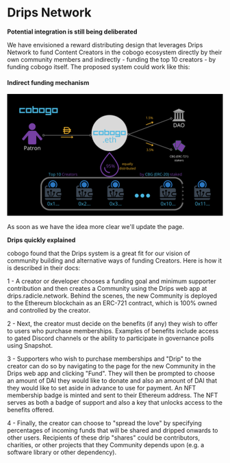 # Drips Network

**Potential integration is still being deliberated**

We have envisioned a reward distributing design that leverages Drips Network to fund Content Creators in the cobogo ecosystem directly by their own community members and indirectly - funding the top 10 creators - by funding cobogo itself. The proposed system could work like this:

#### Indirect funding mechanism

![](<../../.gitbook/assets/Quest sytem (6).png>)

As soon as we have the idea more clear we'll update the page.

**Drips quickly explained**

cobogo found that the Drips system is a great fit for our vision of community building and alternative ways of funding Creators. Here is how it is described in their docs:

1 - A creator or developer chooses a funding goal and minimum supporter contribution and then creates a Community using the Drips web app at drips.radicle.network. Behind the scenes, the new Community is deployed to the Ethereum blockchain as an ERC-721 contract, which is 100% owned and controlled by the creator.

2 - Next, the creator must decide on the benefits (if any) they wish to offer to users who purchase memberships. Examples of benefits include access to gated Discord channels or the ability to participate in governance polls using Snapshot.

3 - Supporters who wish to purchase memberships and "Drip" to the creator can do so by navigating to the page for the new Community in the Drips web app and clicking "Fund". They will then be prompted to choose an amount of DAI they would like to donate and also an amount of DAI that they would like to set aside in advance to use for payment. An NFT membership badge is minted and sent to their Ethereum address. The NFT serves as both a badge of support and also a key that unlocks access to the benefits offered.

4 - Finally, the creator can choose to "spread the love" by specifying percentages of incoming funds that will be shared and dripped onwards to other users. Recipients of these drip "shares" could be contributors, charities, or other projects that they Community depends upon (e.g. a software library or other dependency).
